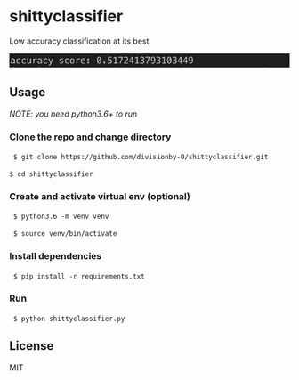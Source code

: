 # shittyclassifier
Low accuracy classification at its best

![accuracy](/assets/images/accuracy.png)

## Usage
*NOTE: you need python3.6+ to run*

### Clone the repo and change directory
` $ git clone https://github.com/divisionby-0/shittyclassifier.git`

` $ cd shittyclassifier `

### Create and activate virtual env (optional) 
` $ python3.6 -m venv venv`

` $ source venv/bin/activate`

### Install dependencies
` $ pip install -r requirements.txt`

### Run
` $ python shittyclassifier.py`

## License 
MIT

